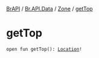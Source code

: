 [BrAPI](../../index.md) / [Br.API.Data](../index.md) / [Zone](index.md) / [getTop](./get-top.md)

# getTop

`open fun getTop(): `[`Location`](https://hub.spigotmc.org/javadocs/spigot/org/bukkit/Location.html)`!`